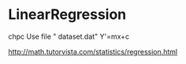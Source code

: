 # LinearRegression
chpc
Use file " dataset.dat"
Y'=mx+c

http://math.tutorvista.com/statistics/regression.html

